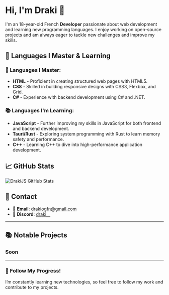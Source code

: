 # Hi, I'm Draki 👋

I'm an 18-year-old French **Developer** passionate about web development and learning new programming languages. I enjoy working on open-source projects and am always eager to tackle new challenges and improve my skills.

## 🚀 Languages I Master & Learning

### 💪 Languages I Master:
- **HTML** - Proficient in creating structured web pages with HTML5.
- **CSS** - Skilled in building responsive designs with CSS3, Flexbox, and Grid.
- **C#** - Experience with backend development using C# and .NET.

### 📚 Languages I'm Learning:
- **JavaScript** - Further improving my skills in JavaScript for both frontend and backend development.
- **Tauri/Rust** - Exploring system programming with Rust to learn memory safety and performance.
- **C++** - Learning C++ to dive into high-performance application development.

## 📈 GitHub Stats
![DrakiJS GitHub Stats](https://github-readme-stats.vercel.app/api?username=DrakiJS&show_icons=true&hide_title=true&hide=prs&count_private=true)

## 📣 Contact

- 📧 **Email**: [drakiogfn@gmail.com](mailto:drakiastralogfn@gmail.com)
- 💬 **Discord**: [draki__](https://discord.com/users/draki__)

---

## 📚 Notable Projects

### Soon 

---

### 🚀 Follow My Progress!
I’m constantly learning new technologies, so feel free to follow my work and contribute to my projects.


